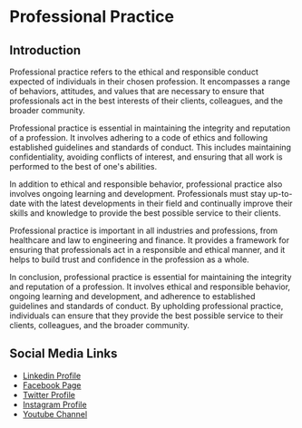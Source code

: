 # Professional Practice

## Introduction 

Professional practice refers to the ethical and responsible conduct expected of individuals in their chosen profession. It encompasses a range of behaviors, attitudes, and values that are necessary to ensure that professionals act in the best interests of their clients, colleagues, and the broader community.

Professional practice is essential in maintaining the integrity and reputation of a profession. It involves adhering to a code of ethics and following established guidelines and standards of conduct. This includes maintaining confidentiality, avoiding conflicts of interest, and ensuring that all work is performed to the best of one's abilities.

In addition to ethical and responsible behavior, professional practice also involves ongoing learning and development. Professionals must stay up-to-date with the latest developments in their field and continually improve their skills and knowledge to provide the best possible service to their clients.

Professional practice is important in all industries and professions, from healthcare and law to engineering and finance. It provides a framework for ensuring that professionals act in a responsible and ethical manner, and it helps to build trust and confidence in the profession as a whole.

In conclusion, professional practice is essential for maintaining the integrity and reputation of a profession. It involves ethical and responsible behavior, ongoing learning and development, and adherence to established guidelines and standards of conduct. By upholding professional practice, individuals can ensure that they provide the best possible service to their clients, colleagues, and the broader community.

Social Media Links
---

* [Linkedin Profile](https://www.linkedin.com/in/shalomshan-selvakumar-423aaa1aa/)
* [Facebook Page](https://web.facebook.com/selvakumar.shalomshan)
* [Twitter Profile](https://mobile.twitter.com/SHALOMSHANS)
* [Instagram Profile](https://www.instagram.com/shalomshanselvakumar/)
* [Youtube Channel](https://www.youtube.com/channel/UCeQfTqz1hxhe_Lt37I2JLDg)